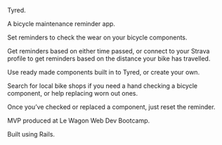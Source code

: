 Tyred.

A bicycle maintenance reminder app.

Set reminders to check the wear on your bicycle components.

Get reminders based on either time passed, or connect to your Strava profile to get reminders based on the distance your bike has travelled.

Use ready made components built in to Tyred, or create your own.

Search for local bike shops if you need a hand checking a bicycle component, or help replacing worn out ones.

Once you’ve checked or replaced a component, just reset the reminder.

MVP produced at Le Wagon Web Dev Bootcamp.

Built using Rails.
